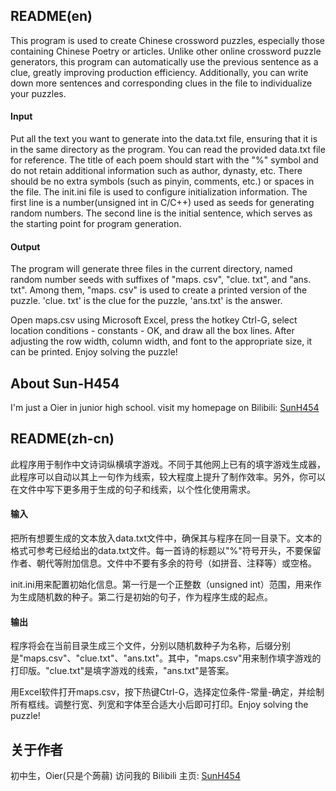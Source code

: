 ## README(en)
This program is used to create Chinese crossword puzzles, especially those containing Chinese Poetry or articles. Unlike other online crossword puzzle generators, this program can automatically use the previous sentence as a clue, greatly improving production efficiency. Additionally, you can write down more sentences and corresponding clues in the file to individualize your puzzles.
#### Input
Put all the text you want to generate into the data.txt file, ensuring that it is in the same directory as the program. You can read the provided data.txt file for reference. The title of each poem should start with the "%" symbol and do not retain additional information such as author, dynasty, etc. There should be no extra symbols (such as pinyin, comments, etc.) or spaces in the file.
The init.ini file is used to configure initialization information. The first line is a number(unsigned int in C/C++) used as seeds for generating random numbers. The second line is the initial sentence, which serves as the starting point for program generation.
#### Output
The program will generate three files in the current directory, named random number seeds with suffixes of "maps. csv", "clue. txt", and "ans. txt". Among them, "maps. csv" is used to create a printed version of the puzzle. 'clue. txt' is the clue for the puzzle, 'ans.txt' is the answer.

Open maps.csv using Microsoft Excel, press the hotkey Ctrl-G, select location conditions - constants - OK, and draw all the box lines. After adjusting the row width, column width, and font to the appropriate size, it can be printed. Enjoy solving the puzzle!

## About Sun-H454
I'm just a Oier in junior high school.
visit my homepage on Bilibili: [SunH454](https://space.bilibili.com/3546613729462883)

## README(zh-cn)
此程序用于制作中文诗词纵横填字游戏。不同于其他网上已有的填字游戏生成器，此程序可以自动以其上一句作为线索，较大程度上提升了制作效率。另外，你可以在文件中写下更多用于生成的句子和线索，以个性化使用需求。

#### 输入

把所有想要生成的文本放入data.txt文件中，确保其与程序在同一目录下。文本的格式可参考已经给出的data.txt文件。每一首诗的标题以"%"符号开头，不要保留作者、朝代等附加信息。文件中不要有多余的符号（如拼音、注释等）或空格。

init.ini用来配置初始化信息。第一行是一个正整数（unsigned int）范围，用来作为生成随机数的种子。第二行是初始的句子，作为程序生成的起点。

#### 输出

程序将会在当前目录生成三个文件，分别以随机数种子为名称，后缀分别是"maps.csv"、"clue.txt"、"ans.txt"。其中，"maps.csv"用来制作填字游戏的打印版。"clue.txt"是填字游戏的线索，"ans.txt"是答案。

用Excel软件打开maps.csv，按下热键Ctrl-G，选择定位条件-常量-确定，并绘制所有框线。调整行宽、列宽和字体至合适大小后即可打印。Enjoy solving the puzzle!

## 关于作者
初中生，Oier(只是个蒟蒻)
访问我的 Bilibili 主页: [SunH454](https://space.bilibili.com/3546613729462883)
